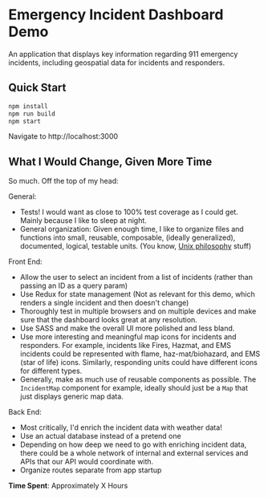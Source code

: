 # Emergency Incident Dashboard Demo

An application that displays key information regarding 911 emergency incidents, including geospatial data for incidents and responders.

## Quick Start

```bash
npm install
npm run build
npm start
```

Navigate to http://localhost:3000

## What I Would Change, Given More Time

So much. Off the top of my head:

General:

- Tests! I would want as close to 100% test coverage as I could get. Mainly because I like to sleep at night.
- General organization: Given enough time, I like to organize files and functions into small, reusable, composable, (ideally generalized), documented, logical, testable units. (You know, [Unix philosophy](https://en.wikipedia.org/wiki/Unix_philosophy) stuff)

Front End:

- Allow the user to select an incident from a list of incidents (rather than passing an ID as a query param)
- Use Redux for state management (Not as relevant for this demo, which renders a single incident and then doesn't change)
- Thoroughly test in multiple browsers and on multiple devices and make sure that the dashboard looks great at any resolution.
- Use SASS and make the overall UI more polished and less bland.
- Use more interesting and meaningful map icons for incidents and responders. For example, incidents like Fires, Hazmat, and EMS incidents could be represented with flame, haz-mat/biohazard, and EMS (star of life) icons. Similarly, responding units could have different icons for different types.
- Generally, make as much use of reusable components as possible. The `IncidentMap` component for example, ideally should just be a `Map` that just displays generic map data.

Back End:

- Most critically, I'd enrich the incident data with weather data!
- Use an actual database instead of a pretend one
- Depending on how deep we need to go with enriching incident data, there could be a whole network of internal and external services and APIs that our API would coordinate with.
- Organize routes separate from app startup

**Time Spent**: Approximately X Hours

